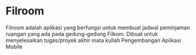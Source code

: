 # Filroom
Filroom adalah aplikasi yang berfungsi untuk membuat jadwal peminjaman ruangan yang ada pada gedung-gedung Filkom. Dibuat untuk menyelesaikan tugas/proyek akhir mata kuliah Pengembangan Aplikasi Mobile
